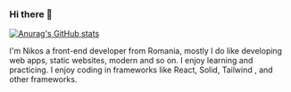 ### Hi there 👋

[![Anurag's GitHub stats](https://github-readme-stats.vercel.app/api?username=N1kos9)](https://github.com/anuraghazra/github-readme-stats)

I'm Nikos a front-end developer from Romania, mostly I do like developing web apps, static websites, modern and so on. I enjoy learning and practicing. I enjoy coding in frameworks like React, Solid, Tailwind , and other frameworks.
